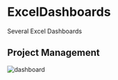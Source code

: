 # ExcelDashboards
Several Excel Dashboards

## Project Management

![dashboard](https://user-images.githubusercontent.com/29350894/175790414-daef658a-acc9-4879-befa-81eb012d7693.png)
